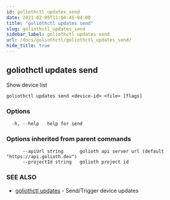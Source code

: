 ```yaml
---
id: goliothctl_updates_send
date: 2021-02-05T11:04:45-04:00
title: "goliothctl updates send"
slug: goliothctl_updates_send
sidebar_label: goliothctl updates send
url: /docs/goliothctl/goliothctl_updates_send/
hide_title: true
---
```

## goliothctl updates send

Show device list

```
goliothctl updates send <device-id> <file> [flags]
```

### Options

```
  -h, --help   help for send
```

### Options inherited from parent commands

```
      --apiUrl string      golioth api server url (default "https://api.golioth.dev")
      --projectId string   golioth project id
```

### SEE ALSO

* [goliothctl updates](/docs/goliothctl/goliothctl_updates/)	 - Send/Trigger device updates

